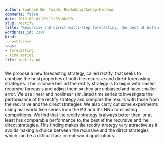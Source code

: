 ```yaml
---
author: Souhaib Ben Taieb, Rob&nbsp;J&nbsp;Hyndman
comments: false
date: 2012-09-01 20:11:33+00:00
slug: rectify
title: 'Recursive and direct multi-step forecasting: the best of both worlds'
wordpress_id: 2159
kind:
 unpublished
tags:
- forecasting
- time series
file: rectify.pdf
---
```


We propose a new forecasting strategy, called rectify, that seeks to combine the best properties of both the recursive and direct forecasting strategies. The rationale behind the rectify strategy is to begin with biased recursive forecasts and adjust them so they are unbiased and have smaller error. We use linear and nonlinear simulated time series to investigate the performance of the rectify strategy and compare the results with those from the recursive and the direct strategies. We also carry out some experiments using real world time series from the M3 and the NN5 forecasting competitions. We find that the rectify strategy is always better than, or at least has comparable performance to, the best of the recursive and the direct strategies. This finding makes the rectify strategy very attractive as it avoids making a choice between the recursive and the direct strategies which can be a difficult task in real-world applications.


